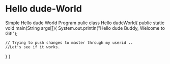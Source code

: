 # Hello dude-World
Simple Hello dude World Program
pulic class Hello dudeWorld{
  public static void main(String args[]){
    System.out.println("Hello dude Buddy, Welcome to Git!"); 
	
	// Trying to push changes to master through my userid ..
	//Let's see if it works.
  }
}
